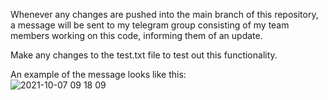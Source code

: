 Whenever any changes are pushed into the main branch of this repository, a message will be sent to my telegram group consisting of my team members working on this code, informing them of an update. 

Make any changes to the test.txt file to test out this functionality. 

An example of the message looks like this:<br>
![2021-10-07 09 18 09](https://user-images.githubusercontent.com/44111128/136305279-447fa557-6360-40be-a10a-43bf7945fdfb.jpg)
